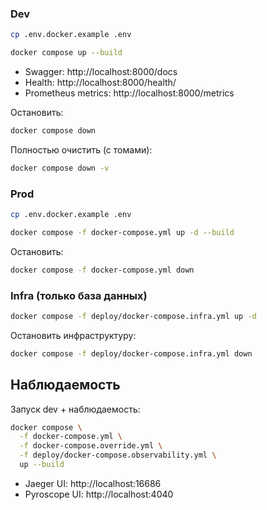 ### Dev
```bash
cp .env.docker.example .env
```

```bash
docker compose up --build
```

- Swagger: http://localhost:8000/docs
- Health: http://localhost:8000/health/
- Prometheus metrics: http://localhost:8000/metrics

Остановить:
```bash
docker compose down
```

Полностью очистить (с томами):
```bash
docker compose down -v
```

### Prod
```bash
cp .env.docker.example .env
```
```bash
docker compose -f docker-compose.yml up -d --build
```

Остановить:
```bash
docker compose -f docker-compose.yml down
```

### Infra (только база данных)
```bash
docker compose -f deploy/docker-compose.infra.yml up -d
```

Остановить инфраструктуру:
```bash
docker compose -f deploy/docker-compose.infra.yml down
```

## Наблюдаемость

Запуск dev + наблюдаемость:
```bash
docker compose \
  -f docker-compose.yml \
  -f docker-compose.override.yml \
  -f deploy/docker-compose.observability.yml \
  up --build
```

- Jaeger UI: http://localhost:16686
- Pyroscope UI: http://localhost:4040